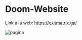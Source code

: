 # Doom-Website

Link a la web: https://exitmatrix.ga/

![pagina](https://user-images.githubusercontent.com/102434136/189636779-76d82507-55c6-4816-9e7c-222c6054bf68.png)
